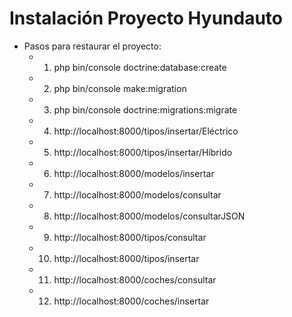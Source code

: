 # Instalación Proyecto Hyundauto

- Pasos para restaurar el proyecto:
  - 1) php bin/console doctrine:database:create
  - 2) php bin/console make:migration
  - 3) php bin/console doctrine:migrations:migrate
  - 4) http://localhost:8000/tipos/insertar/Eléctrico
  - 5) http://localhost:8000/tipos/insertar/Híbrido
  - 6) http://localhost:8000/modelos/insertar
  - 7) http://localhost:8000/modelos/consultar
  - 8) http://localhost:8000/modelos/consultarJSON
  - 9) http://localhost:8000/tipos/consultar
  - 10) http://localhost:8000/tipos/insertar
  - 11) http://localhost:8000/coches/consultar
  - 12) http://localhost:8000/coches/insertar